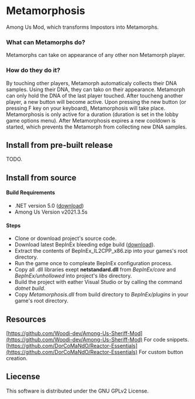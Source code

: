 # Metamorphosis
Among Us Mod, which transforms Impostors into Metamorphs.

### What can Metamorphs do?

Metamorphs can take on appearance of any other non Metamorph player.

### How do they do it?

By touching other players, Metamorph automaticaly collects their DNA samples.
Using their DNA, they can tako on their appearance.
Metamorph can only hold the DNA of the last player touched.
After toucheng another player, a new button will become active.
Upon pressing the new button (or pressing F key on your keyboard), Metamorphosis will take place.
Metamorphosis is only active for a duration (duration is set in the lobby game options menu).
After Metamorphosis expires a new cooldown is started, which prevents the Metamorph from collecting new DNA samples.

## Install from pre-built release

TODO.

## Install from source

#### Build Requirements

- .NET version 5.0 ([download](https://dotnet.microsoft.com/download/dotnet))
- Among Us Version v2021.3.5s

#### Steps

- Clone or download project's source code.
- Download latest BepInEx bleeding edge build ([download](https://builds.bepis.io/projects/bepinex_be/350/BepInEx_UnityIL2CPP_x86_07a69cf_6.0.0-be.350.zip)).
- Extract the contents of BepInEx_IL2CPP_x86.zip into your games's root directory.
- Run the game once to compleate BepInEx configuration process.
- Copy all .dll libraries exept **netstandard.dll** from *BepInEx/core* and *BepInEx/unhollowed* into project's *libs* directory.
- Build the project with eather Visual Studio or by calling the command *dotnet build*.
- Copy *Metamorphosis.dll* from build directory to *BepInEx/plugins* in your game's root directory.

## Resources

[https://github.com/Woodi-dev/Among-Us-Sheriff-Mod](https://github.com/Woodi-dev/Among-Us-Sheriff-Mod) For code snippets.  
[https://github.com/DorCoMaNdO/Reactor-Essentials](https://github.com/DorCoMaNdO/Reactor-Essentials) For custom button creation.

## Liecense

This software is distributed under the GNU GPLv2 License.
